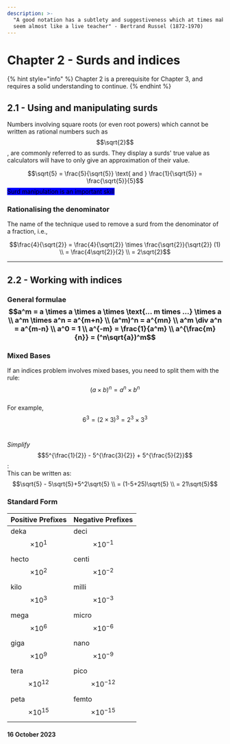 ```yaml
---
description: >-
  "A good notation has a subtlety and suggestiveness which at times makes it
  seem almost like a live teacher" - Bertrand Russel (1872-1970)
---
```


# Chapter 2 - Surds and indices

{% hint style="info" %}
Chapter 2 is a prerequisite for Chapter 3, and requires a solid understanding to continue.
{% endhint %}

## 2.1 - Using and manipulating surds

Numbers involving square roots (or even root powers) which cannot be written as rational numbers such as $$\sqrt{2}$$, are commonly referred to as surds. They display a surds' true value as calculators will have to only give an approximation of their value.

$$\sqrt{5} = \frac{5}{\sqrt{5}} \text{ and } \frac{1}{\sqrt{5}} = \frac{\sqrt{5}}{5}$$ <mark style="background-color:blue;">Surd manipulation is an important skill</mark>

### Rationalising the denominator

The name of the technique used to remove a surd from the denominator of a fraction, i.e.,

$$\frac{4}{\sqrt{2}} = \frac{4}{\sqrt{2}} \times \frac{\sqrt{2}}{\sqrt{2}} (1) \\ = \frac{4\sqrt{2}}{2} \\ = 2\sqrt{2}$$

***

## 2.2 - Working with indices

### General formulae $$a^m = a \times a \times a \times \text{... m times ...} \times a \\ a^m \times a^n = a^{m+n} \\ (a^m)^n = a^{mn} \\ a^m \div a^n = a^{m-n} \\ a^0 = 1 \\ a^{-m} = \frac{1}{a^m} \\ a^{\frac{m}{n}} = (^n\sqrt{a})^m$$

### Mixed Bases

If an indices problem involves mixed bases, you need to split them with the rule:\
$$(a \times b)^n = a^n \times b^n$$\
For example, $$6^3 = (2 \times 3)^3 = 2^3 \times 3^3$$\
\
_Simplify_ $$5^{\frac{1}{2}} - 5^{\frac{3}{2}} + 5^{\frac{5}{2}}$$:\
This can be written as:\
$$\sqrt{5} - 5\sqrt{5}+5^2\sqrt{5} \\ = (1-5+25)\sqrt{5} \\ = 21\sqrt{5}$$

### Standard Form

| Positive Prefixes      | Negative Prefixes        |
| ---------------------- | ------------------------ |
| deka $$\times10^1$$    | deci $$\times10^{-1}$$   |
| hecto $$\times10^2$$   | centi $$\times10^{-2}$$  |
| kilo $$\times10^3$$    | milli $$\times10^{-3}$$  |
| mega $$\times10^6$$    | micro $$\times10^{-6}$$  |
| giga $$\times10^9$$    | nano $$\times10^{-9}$$   |
| tera $$\times10^{12}$$ | pico $$\times10^{-12}$$  |
| peta $$\times10^{15}$$ | femto $$\times10^{-15}$$ |

#### 16 October 2023
